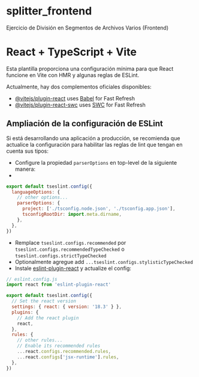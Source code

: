 # splitter_frontend
Ejercicio de División en Segmentos de Archivos Varios (Frontend)

# React + TypeScript + Vite

Esta plantilla proporciona una configuración mínima para que React funcione en Vite con HMR y algunas reglas de ESLint.

Actualmente, hay dos complementos oficiales disponibles:

- [@vitejs/plugin-react](https://github.com/vitejs/vite-plugin-react/blob/main/packages/plugin-react/README.md) uses [Babel](https://babeljs.io/) for Fast Refresh
- [@vitejs/plugin-react-swc](https://github.com/vitejs/vite-plugin-react-swc) uses [SWC](https://swc.rs/) for Fast Refresh

## Ampliación de la configuración de ESLint

Si está desarrollando una aplicación a producción, se recomienda que actualice la configuración para habilitar las reglas de lint que tengan en cuenta sus tipos:

- Configure la propiedad `parserOptions` en top-level de la siguiente manera:
- 
```js
export default tseslint.config({
  languageOptions: {
    // other options...
    parserOptions: {
      project: ['./tsconfig.node.json', './tsconfig.app.json'],
      tsconfigRootDir: import.meta.dirname,
    },
  },
})
```

- Remplace `tseslint.configs.recommended` por `tseslint.configs.recommendedTypeChecked` o `tseslint.configs.strictTypeChecked`
- Optionalmente agregue add `...tseslint.configs.stylisticTypeChecked`
- Instale [eslint-plugin-react](https://github.com/jsx-eslint/eslint-plugin-react) y actualize el config:

```js
// eslint.config.js
import react from 'eslint-plugin-react'

export default tseslint.config({
  // Set the react version
  settings: { react: { version: '18.3' } },
  plugins: {
    // Add the react plugin
    react,
  },
  rules: {
    // other rules...
    // Enable its recommended rules
    ...react.configs.recommended.rules,
    ...react.configs['jsx-runtime'].rules,
  },
})
